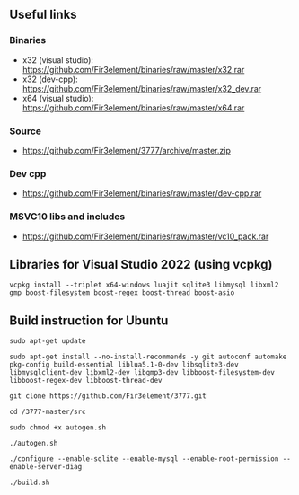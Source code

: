 ## Useful links
### Binaries
- x32 (visual studio): https://github.com/Fir3element/binaries/raw/master/x32.rar
- x32 (dev-cpp): https://github.com/Fir3element/binaries/raw/master/x32_dev.rar
- x64 (visual studio): https://github.com/Fir3element/binaries/raw/master/x64.rar

### Source
- https://github.com/Fir3element/3777/archive/master.zip

### Dev cpp
- https://github.com/Fir3element/binaries/raw/master/dev-cpp.rar

### MSVC10 libs and includes
- https://github.com/Fir3element/binaries/raw/master/vc10_pack.rar

## Libraries for Visual Studio 2022 (using vcpkg)

```
vcpkg install --triplet x64-windows luajit sqlite3 libmysql libxml2 gmp boost-filesystem boost-regex boost-thread boost-asio
```

## Build instruction for Ubuntu

```
sudo apt-get update
```

```
sudo apt-get install --no-install-recommends -y git autoconf automake pkg-config build-essential liblua5.1-0-dev libsqlite3-dev libmysqlclient-dev libxml2-dev libgmp3-dev libboost-filesystem-dev libboost-regex-dev libboost-thread-dev
```

```
git clone https://github.com/Fir3element/3777.git
```

```
cd /3777-master/src
```

```
sudo chmod +x autogen.sh
```

```
./autogen.sh
```

```
./configure --enable-sqlite --enable-mysql --enable-root-permission --enable-server-diag
```

```
./build.sh
```

